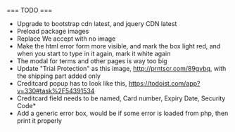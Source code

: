 === TODO ===

- Upgrade to bootstrap cdn latest, and jquery CDN latest
- Preload package images
- Replace We accept with no image
- Make the html error form more visible, and mark the box light red, and when you start to type in it again, mark it white again
- The modal for terms and other pages is way too big
- Update "Trial Protection" as this image, http://prntscr.com/89gvbq, with the shipping part added only
- Creditcard popup has to look like this, https://todoist.com/app?v=330#task%2F54391534
- Creditcard field needs to be named, Card number, Expiry Date, Security Code*
- Add a generic error box, would be if some error is loaded from php, then print it properly
